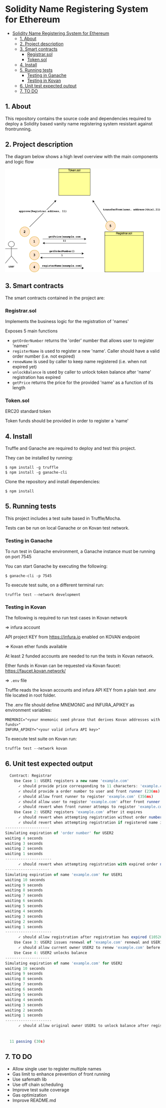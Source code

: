 # Solidity Name Registering System for Ethereum
- [Solidity Name Registering System for Ethereum](#solidity-name-registering-system-for-ethereum)
	- [1. About](#1-about)
	- [2. Project description](#2-project-description)
	- [3. Smart contracts](#3-smart-contracts)
		- [Registrar.sol](#registrarsol)
		- [Token.sol](#tokensol)
	- [4. Install](#4-install)
	- [5. Running tests](#5-running-tests)
		- [Testing in Ganache](#testing-in-ganache)
		- [Testing in Kovan](#testing-in-kovan)
	- [6. Unit test expected output](#6-unit-test-expected-output)
	- [7. TO DO](#7-to-do)

## 1. About
This repository contains the source code and dependencies required to deploy a Solidity based vanity name registering system resistant against frontrunning. 

## 2. Project description

The diagram below shows a high level overview with the main components and logic flow

![image info](./registrar.png)

## 3. Smart contracts
The smart contracts contained in the project are:

### Registrar.sol

Implements the business logic for the registration of 'names'

Exposes 5 main functions
- `getOrderNumber` returns the 'order' number that allows user to register 'names'
- `registerName` is used to register a new 'name'. Caller should have a valid order number (i.e. not expired)
- `renewName` is used by caller to keep name registered (i.e. when not expired yet)
- `unlockBalance` is used by caller to unlock token balance after 'name' registration has expired
- `getPrice` returns the price for the provided 'name' as a function of its length

### Token.sol

ERC20 standard token

Token funds should be provided in order to register a 'name'

## 4. Install
Truffle and Ganache are required to deploy and test this project.

They can be installed by running:
```
$ npm install -g truffle
$ npm install -g ganache-cli
```
Clone the repository and install dependencies:
```
$ npm install
```
## 5. Running tests

This project includes a test suite based in Truffle/Mocha.

Tests can be run on local Ganache or on Kovan test network.

### Testing in Ganache
To run test in Ganache environment, a Ganache instance must be running on port 7545

You can start Ganache by executing the following:
```
$ ganache-cli -p 7545
```
To execute test suite, on a different terminal run:
```
truffle test --network development
```
### Testing in Kovan
The following is required to run test cases in Kovan network

=> infura account

API project KEY from https://infura.io enabled on KOVAN endpoint

=> Kovan ether funds available

At least 2 funded accounts are needed to run the tests in Kovan network.

Ether funds in Kovan can be requested via Kovan faucet: https://faucet.kovan.network/

=> `.env` file

Truffle reads the kovan accounts and infura API KEY from a plain text .env file located in root folder.

The .env file should define MNEMONIC and INFURA_APIKEY as environment variables:
```
MNEMONIC="<your mnemonic seed phrase that derives Kovan addresses with funds>"
INFURA_APIKEY="<your valid infura API key>"
```
To execute test suite on Kovan run:
```
truffle test --network kovan
```
## 6. Unit test expected output

```javascript
  Contract: Registrar
    Use Case 1: USER1 registers a new name 'example.com' 
      ✓ should provide price corresponding to 11 characters: 'example.com'
      ✓ should provide a order number to user and front runner (236ms)
      ✓ should allow front runner to register 'example.com' (356ms)
      ✓ should allow user to register 'example.com' after front runner (359ms)
      ✓ should revert when front runner attemps to register 'example.com' (1923ms)
    Use Case 2: USER2 registers 'example.com' after it expires
      ✓ should revert when attempting registration without order number (337ms)
      ✓ should revert when attempting registration if registered name is not expired (724ms)
--------------------
Simulating expiration of 'order number' for USER2
waiting 4 seconds
waiting 3 seconds
waiting 2 seconds
waiting 1 seconds
---------------------
      ✓ should revert when attempting registration with expired order number (4557ms)
--------------------
Simulating expiration of name 'example.com' for USER1
waiting 10 seconds
waiting 9 seconds
waiting 8 seconds
waiting 7 seconds
waiting 6 seconds
waiting 5 seconds
waiting 4 seconds
waiting 3 seconds
waiting 2 seconds
waiting 1 seconds
---------------------
      ✓ should allow registration after registration has expired (10526ms)
    Use Case 3: USER2 issues renewal of 'example.com' renewal and USER1 unlocks balance
      ✓ should allow current owner USER2 to renew 'example.com' before expiration (151ms)
    Use Case 4: USER2 unlocks balance
--------------------
Simulating expiration of name 'example.com' for USER2
waiting 10 seconds
waiting 9 seconds
waiting 8 seconds
waiting 7 seconds
waiting 6 seconds
waiting 5 seconds
waiting 4 seconds
waiting 3 seconds
waiting 2 seconds
waiting 1 seconds
---------------------
      ✓ should allow original owner USER1 to unlock balance after registration expired (10201ms)


  11 passing (30s)
```
## 7. TO DO
- Allow single user to register multiple names
- Gas limit to enhance prevention of front running
- Use safemath lib
- Use off chain scheduling
- Improve test suite coverage
- Gas optimization
- Improve README.md